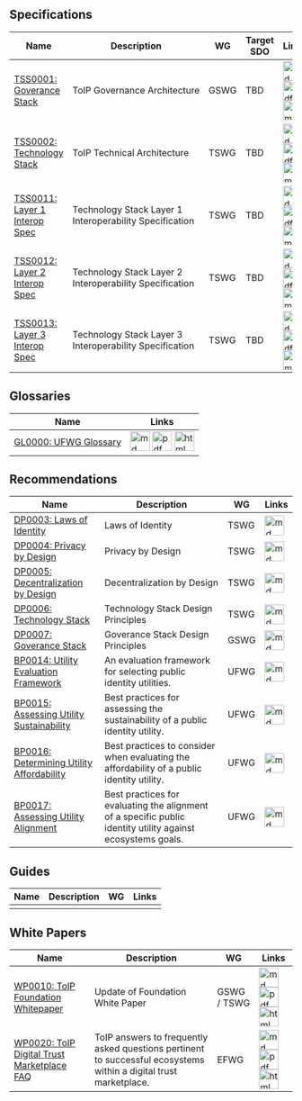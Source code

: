 
## Specifications

| Name | Description | WG | Target SDO  | Links |
| --- | --- | --- | --- | --- |
| [TSS0001: Goverance Stack](github_repo_url) | ToIP Governance Architecture  | GSWG |TBD | [<img src="https://trustoverip.github.io/deliverables/_images/results/markdown.png" alt="md" width="35" height="35">](someurl) [<img src="https://trustoverip.github.io/deliverables/_images/results/pdf-logo.png" alt="pdf" width="35" height="35">](someurl) [<img src="https://trustoverip.github.io/deliverables/_images/results/html-logo.png" alt="html" width="35" height="35">](someurl)|
| [TSS0002: Technology Stack](github_repo_url) | ToIP Technical Architecture | TSWG | TBD | [<img src="https://trustoverip.github.io/deliverables/_images/results/markdown.png" alt="md" width="35" height="35">](someurl) [<img src="https://trustoverip.github.io/deliverables/_images/results/pdf-logo.png" alt="pdf" width="35" height="35">](someurl) [<img src="https://trustoverip.github.io/deliverables/_images/results/html-logo.png" alt="html" width="35" height="35">](someurl)|
| [TSS0011: Layer 1 Interop Spec](github_repo_url) | Technology Stack Layer 1 Interoperability Specification | TSWG | TBD | [<img src="https://trustoverip.github.io/deliverables/_images/results/markdown.png" alt="md" width="35" height="35">](someurl) [<img src="https://trustoverip.github.io/deliverables/_images/results/pdf-logo.png" alt="pdf" width="35" height="35">](someurl) [<img src="https://trustoverip.github.io/deliverables/_images/results/html-logo.png" alt="html" width="35" height="35">](someurl)|
| [TSS0012: Layer 2 Interop Spec](github_repo_url) | Technology Stack Layer 2 Interoperability Specification | TSWG | TBD | [<img src="https://trustoverip.github.io/deliverables/_images/results/markdown.png" alt="md" width="35" height="35">](someurl) [<img src="https://trustoverip.github.io/deliverables/_images/results/pdf-logo.png" alt="pdf" width="35" height="35">](someurl) [<img src="https://trustoverip.github.io/deliverables/_images/results/html-logo.png" alt="html" width="35" height="35">](someurl)|
| [TSS0013: Layer 3 Interop Spec](github_repo_url) |  Technology Stack Layer 3 Interoperability Specification | TSWG | TBD |[<img src="https://trustoverip.github.io/deliverables/_images/results/markdown.png" alt="md" width="35" height="35">](someurl) [<img src="https://trustoverip.github.io/deliverables/_images/results/pdf-logo.png" alt="pdf" width="35" height="35">](someurl) [<img src="https://trustoverip.github.io/deliverables/_images/results/html-logo.png" alt="html" width="35" height="35">](someurl)|

## Glossaries

| Name | Links |
| --- | --- |
| [GL0000: UFWG Glossary](github_repo_url) |  [<img src="https://trustoverip.github.io/deliverables/_images/results/markdown.png" alt="md" width="35" height="35">](someurl) [<img src="https://trustoverip.github.io/deliverables/_images/results/pdf-logo.png" alt="pdf" width="35" height="35">](someurl) [<img src="https://trustoverip.github.io/deliverables/_images/results/html-logo.png" alt="html" width="35" height="35">](someurl)|


## Recommendations

| Name | Description | WG | Links |
| --- | --- | --- | --- |
| [DP0003: Laws of Identity](https://github.com/trustoverip/deliverables/blob/main/recommendations/DP0003-laws-of-identity/) | Laws of Identity | TSWG | [<img src="https://trustoverip.github.io/deliverables/_images/results/markdown.png" alt="md" width="35" height="35">](https://github.com/trustoverip/deliverables/blob/main/recommendations/DP0003-laws-of-identity/DP0003-laws-of-identity.md) |
| [DP0004: Privacy by Design](https://github.com/trustoverip/deliverables/tree/main/recommendations/DP0004-privacy-by-design) | Privacy by Design | TSWG | [<img src="https://trustoverip.github.io/deliverables/_images/results/markdown.png" alt="md" width="35" height="35">](https://github.com/trustoverip/deliverables/tree/main/recommendations/DP0004-privacy-by-design/DP0004-privacy-by-design.md) |
| [DP0005: Decentralization by Design](github_repo_url) | Decentralization by Design | TSWG | [<img src="https://trustoverip.github.io/deliverables/_images/results/markdown.png" alt="md" width="35" height="35">](someurl) |
| [DP0006: Technology Stack](github_repo_url) | Technology Stack Design Principles | TSWG | [<img src="https://trustoverip.github.io/deliverables/_images/results/markdown.png" alt="md" width="35" height="35">](someurl) |
| [DP0007: Goverance Stack](https://github.com/trustoverip/deliverables/tree/main/recommendations/DP0007-governance-stack) | Goverance Stack Design Principles | GSWG | [<img src="https://trustoverip.github.io/deliverables/_images/results/markdown.png" alt="md" width="35" height="35">](https://github.com/trustoverip/deliverables/tree/main/recommendations/DP0007-governance-stack/DP0007-governance-stack.md) |
| [BP0014: Utility Evaluation Framework](https://github.com/trustoverip/deliverables/tree/main/recommendations/BP0014-utility-evaluation-framework) | An evaluation framework for selecting public identity utilities.| UFWG | [<img src="https://trustoverip.github.io/deliverables/_images/results/markdown.png" alt="md" width="35" height="35">](https://github.com/trustoverip/deliverables/tree/main/recommendations/BP0014-utility-evaluation-framework/BP0014-utility-evaluation-framework.md) |
| [BP0015: Assessing Utility Sustainability](https://github.com/trustoverip/deliverables/tree/main/recommendations/BP0015-assessing-utility-sustainability) | Best practices for assessing the sustainability of a public identity utility. | UFWG | [<img src="https://trustoverip.github.io/deliverables/_images/results/markdown.png" alt="md" width="35" height="35">](https://github.com/trustoverip/deliverables/tree/main/recommendations/BP0015-assessing-utility-sustainability/BP0015-assessing-utility-sustainability.md) |
| [BP0016: Determining Utility Affordability](https://github.com/trustoverip/deliverables/tree/main/recommendations/BP0016-determining-utility-affordability) | Best practices to consider when evaluating the affordability of a public identity utility. | UFWG | [<img src="https://trustoverip.github.io/deliverables/_images/results/markdown.png" alt="md" width="35" height="35">](https://github.com/trustoverip/deliverables/tree/main/recommendations/BP0016-determining-utility-affordability/BP0016-determining-utility-affordability.md) |
| [BP0017: Assessing Utility Alignment](https://github.com/trustoverip/deliverables/tree/main/recommendations/BP0017-assessing-utility-alignment) | Best practices for evaluating the alignment of a specific public identity utility against ecosystems goals. | UFWG | [<img src="https://trustoverip.github.io/deliverables/_images/results/markdown.png" alt="md" width="35" height="35">](https://github.com/trustoverip/deliverables/tree/main/recommendations/BP0017-assessing-utility-alignment/BP0017-assessing-utility-alignment.md) |

## Guides

| Name | Description | WG | Links |
| --- | --- | --- | --- |
| | | |

## White Papers
| Name | Description | WG | Links |
| --- | --- | --- | --- |
| [WP0010: ToIP Foundation Whitepaper](https://github.com/trustoverip/WP0010-toip-foundation-whitepaper) | Update of Foundation White Paper | GSWG / TSWG | [<img src="https://trustoverip.github.io/deliverables/_images/results/markdown.png" alt="md" width="35" height="35">](someurl) [<img src="https://trustoverip.github.io/deliverables/_images/results/pdf-logo.png" alt="pdf" width="35" height="35">](someurl) [<img src="https://trustoverip.github.io/deliverables/_images/results/html-logo.png" alt="html" width="35" height="35">](https://trustoverip.github.io/WP0010-toip-foundation-whitepaper/)|
| [WP0020: ToIP Digital Trust Marketplace FAQ](https://github.com/trustoverip/WP0020-digital-trust-marketplace-faq/) | ToIP answers to frequently asked questions pertinent to successful ecosystems within a digital trust marketplace. | EFWG | [<img src="https://trustoverip.github.io/deliverables/_images/results/markdown.png" alt="md" width="35" height="35">](https://github.com/trustoverip/WP0020-digital-trust-marketplace-faq/blob/main/publish/WP0020-digital-trust-marketplace-faq.md) [<img src="https://trustoverip.github.io/deliverables/_images/results/pdf-logo.png" alt="pdf" width="35" height="35">](https://github.com/trustoverip/WP0020-digital-trust-marketplace-faq/blob/main/publish/WP0020-digital-trust-marketplace-faq.pdf) [<img src="https://trustoverip.github.io/deliverables/_images/results/html-logo.png" alt="html" width="35" height="35">](https://trustoverip.github.io/WP0020-digital-trust-marketplace-faq/)|
